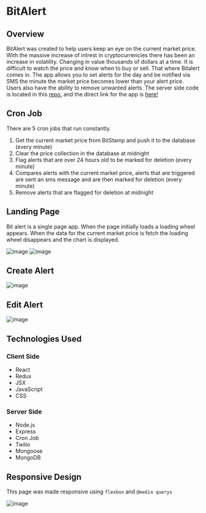 # BitAlert

## Overview
BitAlert was created to help users keep an eye on the current market price.  With the massive increase of intrest in cryptocurrencies there has been an increase in volatility.  Changing in value thousands of dollars at a time.  It is difficult to watch the price and know when to buy or sell.  That where Bitalert comes in.  The app allows you to set alerts for the day and be notified via SMS the minute the market price becomes lower than your alert price.  Users also have the ability to remove unwanted alerts.  The server side code is located in this [repo.](https://github.com/ckarras11/bitalert-server) and the direct link for the app is [here!](https://bitalert.netlify.com/)

## Cron Job
There are 5 cron jobs that run constantly.  
1. Get the current market price from BitStamp and push it to the database (every minute)
2. Clear the price collection in the database at midnight
3. Flag alerts that are over 24 hours old to be marked for deletion (every minute)
4. Compares alerts with the current market price, alerts that are triggered are sent an sms message and are then marked for deletion (every minute)
5. Remove alerts that are flagged for deletion at midnight

## Landing Page
Bit alert is a single page app.  When the page initially loads a loading wheel appears.  When the data for the current market price is fetch the loading wheel disappears and the chart is displayed.

![image](https://user-images.githubusercontent.com/30561347/34362282-2c9342c6-ea40-11e7-8ea3-03c806a011fb.png)
![image](https://user-images.githubusercontent.com/30561347/34362433-8983b58c-ea41-11e7-8b77-0115321214ce.png)
## Create Alert
![image](https://user-images.githubusercontent.com/30561347/34362630-56848b32-ea43-11e7-9577-b13eb02aa719.png)
## Edit Alert
![image]()

## Technologies Used
### Client Side
* React
* Redux
* JSX
* JavaScript
* CSS
### Server Side
* Node.js
* Express
* Cron Job
* Twilio
* Mongoose
* MongoDB

## Responsive Design
This page was made responsive using ``flexbox`` and ``@media querys``

![image](https://user-images.githubusercontent.com/30561347/34362476-ebab6dea-ea41-11e7-8b71-d8afb4f576c4.png)
